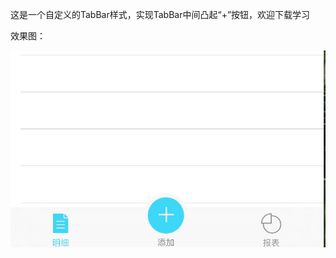 这是一个自定义的TabBar样式，实现TabBar中间凸起“+”按钮，欢迎下载学习

效果图：

![image](https://github.com/XuDeHong/MyTabBarDemo/blob/master/screenshot.jpg)
